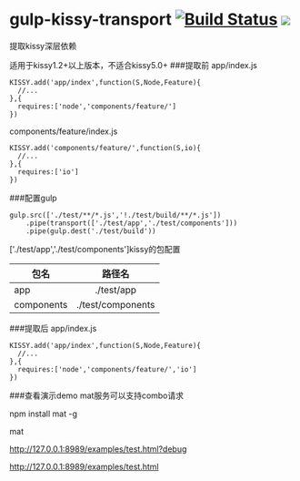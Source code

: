 # gulp-kissy-transport [![Build Status](http://img.shields.io/travis/sprying/gulp-kissy-transport.svg)](https://travis-ci.org/sprying/gulp-kissy-transport.svg) [![](http://img.shields.io/npm/v/gulp-kissy-transport.svg?style=flat)](https://www.npmjs.org/package/gulp-kissy-transport)
提取kissy深层依赖

适用于kissy1.2+以上版本，不适合kissy5.0+
###提取前
app/index.js

    KISSY.add('app/index',function(S,Node,Feature){
      //...
    },{
      requires:['node','components/feature/']
    })

components/feature/index.js

    KISSY.add('components/feature/',function(S,io){
      //...
    },{
      requires:['io']
    })

###配置gulp    

    gulp.src(['./test/**/*.js','!./test/build/**/*.js'])
        .pipe(transport(['./test/app','./test/components']))
        .pipe(gulp.dest('./test/build'))

['./test/app','./test/components']kissy的包配置
    
| 包名        | 路径名              |
| ------------|:-------------------:|
| app         | ./test/app          |
| components  | ./test/components   |

###提取后
app/index.js

    KISSY.add('app/index',function(S,Node,Feature){
      //...
    },{
      requires:['node','components/feature/','io']
    })
###查看演示demo
mat服务可以支持combo请求

npm install mat -g

mat

http://127.0.0.1:8989/examples/test.html?debug

http://127.0.0.1:8989/examples/test.html
